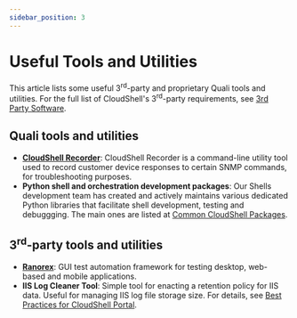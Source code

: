 ```yaml
---
sidebar_position: 3
---
```


# Useful Tools and Utilities

This article lists some useful 3<sup>rd</sup>\-party and proprietary Quali tools and utilities. For the full list of CloudShell's 3<sup>rd</sup>\-party requirements, see [3rd Party Software](https://help.quali.com/Online%20Help/0.0/Portal/Content/IG/Overview/3rd-prty-sw.htm).

## Quali tools and utilities

- [**CloudShell Recorder**](https://github.com/QualiSystems/cloudshell-recorder/blob/dev/README.md): CloudShell Recorder is a command-line utility tool used to record customer device responses to certain SNMP commands, for troubleshooting purposes.
- **Python shell and orchestration development packages**: Our Shells development team has created and actively maintains various dedicated Python libraries that facilitate shell development, testing and debuggging. The main ones are listed at [Common CloudShell Packages](https://help.quali.com/Online%20Help/0.0/Portal/Content/DevGuide/Reference/Common-CS-Packages.htm).

## 3<sup>rd</sup>\-party tools and utilities

- [**Ranorex**](https://stage.ranorex.com/download-archive/): GUI test automation framework for testing desktop, web-based and mobile applications.
- **IIS Log Cleaner Tool**: Simple tool for enacting a retention policy for IIS data. Useful for managing IIS log file storage size. For details, see [Best Practices for CloudShell Portal](https://help.quali.com/Online%20Help/0.0/Portal/Content/IG/Configure%20CloudShell%20Products/Bst-Prctcs-cs-portal.htm).
